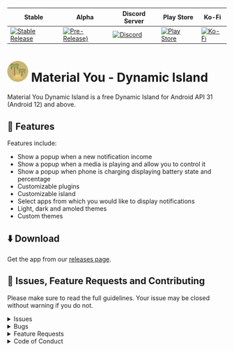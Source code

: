 | Stable | Alpha | Discord Server | Play Store | Ko-Fi |
|--------|-------|----------------|------------|-------|
| [![Stable Release](https://img.shields.io/github/release/Angel-Studio/Material-You-Dynamic-Island.svg?style=for-the-badge&maxAge=3600&label=DOWNLOAD)](https://github.com/Angel-Studio/Material-You-Dynamic-Island/releases) | [![Pre-Release)](https://img.shields.io/github/v/release/Angel-Studio/Material-You-Dynamic-Island?include_prereleases&label=DOWNLOAD&style=for-the-badge)](https://github.com/Angel-Studio/Material-You-Dynamic-Island/releases) | [![Discord](https://img.shields.io/badge/Discord-%235865F2.svg?style=for-the-badge&logo=discord&logoColor=white)](https://discord.gg/8NfBrxKs4T) | [![Play Store](https://img.shields.io/badge/Google_Play-414141?style=for-the-badge&logo=google-play&logoColor=white)](https://play.google.com/store/apps/dev?id=8686550764558677121&gl=FR) | [![Ko-Fi](https://img.shields.io/badge/Ko--fi-F16061?style=for-the-badge&logo=ko-fi&logoColor=white)](https://ko-fi.com/angelstudiofr)

# <img src="./.github/readme-images/app-icon.png" width="48"> Material You - Dynamic Island
Material You Dynamic Island is a free Dynamic Island for Android API 31 (Android 12) and above.

## 🌟 Features

Features include:
* Show a popup when a new notification income
* Show a popup when a media is playing and allow you to control it
* Show a popup when phone is charging displaying battery state and percentage
* Customizable plugins
* Customizable island
* Select apps from which you would like to display notifications
* Light, dark and amoled themes
* Custom themes

## ⬇️ Download
Get the app from our [releases page](https://github.com/Angel-Studio/Material-You-Dynamic-Island/releases).

## 💟 Issues, Feature Requests and Contributing

Please make sure to read the full guidelines. Your issue may be closed without warning if you do not.

<details><summary>Issues</summary>

1. **Before reporting a new issue, take a look at the [changelog](https://github.com/Angel-Studio/Material-You-Dynamic-Island/releases) and the already opened [issues](https://github.com/Angel-Studio/Material-You-Dynamic-Island/issues).**
2. If you are unsure, ask here: [![Discord](https://img.shields.io/discord/1065299087030747216.svg)](https://discord.gg/8NfBrxKs4T)

</details>

<details><summary>Bugs</summary>

* Include version (**Settings → About → Version**)
 * If not latest, try updating, it may have already been solved
* Include steps to reproduce (if not obvious from description)
* Include screenshot (if needed)
* If it could be device-dependent, try reproducing on another device (if possible)
* Don't group unrelated requests into one issue

</details>

<details><summary>Feature Requests</summary>

* Write a detailed issue, explaining what it should do or how.
* Include screenshot (if needed)

</details>

<details><summary>Code of Conduct</summary>

See [CODE_OF_CONDUCT.md](./CODE_OF_CONDUCT.md).
</details>
